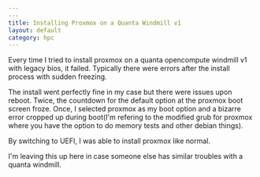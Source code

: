 ```yaml
---
---
title: Installing Proxmox on a Quanta Windmill v1 
layout: default
category: hpc
---
```


Every time I tried to install proxmox on a quanta opencompute windmill v1 with legacy bios, it failed. 
Typically there were errors after the install process with sudden freezing. 

The install went perfectly fine in my case but there were issues upon reboot. Twice, the countdown for the default option at the proxmox boot screen froze. Once, I selected proxmox as my boot option and a bizarre error cropped up during boot(I'm refering to the modified grub for proxmox where you have the option to do memory tests and other debian things). 


By switching to UEFI, I was able to install proxmox like normal. 

I'm leaving this up here in case someone else has similar troubles with a quanta windmill.
